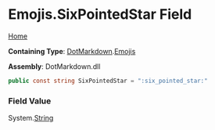 # Emojis\.SixPointedStar Field

[Home](../../../README.md)

**Containing Type**: [DotMarkdown](../../README.md)\.[Emojis](../README.md)

**Assembly**: DotMarkdown\.dll

```csharp
public const string SixPointedStar = ":six_pointed_star:"
```

### Field Value

System\.[String](https://docs.microsoft.com/en-us/dotnet/api/system.string)